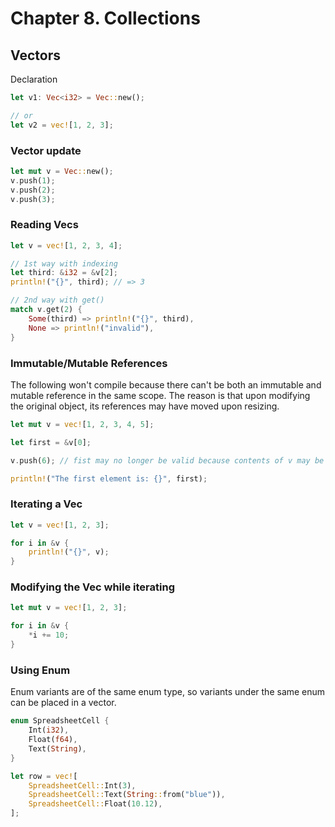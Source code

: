 # Chapter 8. Collections

## Vectors

Declaration
```rust
let v1: Vec<i32> = Vec::new();

// or
let v2 = vec![1, 2, 3];
```

### Vector update

```rust
let mut v = Vec::new();
v.push(1);
v.push(2);
v.push(3);
```

### Reading Vecs

```rust
let v = vec![1, 2, 3, 4];

// 1st way with indexing
let third: &i32 = &v[2];
println!("{}", third); // => 3

// 2nd way with get()
match v.get(2) {
    Some(third) => println!("{}", third),
    None => println!("invalid"),
}
```

### Immutable/Mutable References

The following won't compile because there can't be both an immutable and mutable reference in the same scope.
The reason is that upon modifying the original object, its references may have moved upon resizing.
```rust
let mut v = vec![1, 2, 3, 4, 5];

let first = &v[0];

v.push(6); // fist may no longer be valid because contents of v may be moved else where

println!("The first element is: {}", first);
```

### Iterating a Vec

```rust
let v = vec![1, 2, 3];

for i in &v {
    println!("{}", v);
}
```

### Modifying the Vec while iterating

```rust
let mut v = vec![1, 2, 3];

for i in &v {
    *i += 10;
}
```

### Using Enum

Enum variants are of the same enum type, so variants under the same enum can be placed in a vector.

```rust
enum SpreadsheetCell {
    Int(i32),
    Float(f64),
    Text(String),
}

let row = vec![
    SpreadsheetCell::Int(3),
    SpreadsheetCell::Text(String::from("blue")),
    SpreadsheetCell::Float(10.12),
];
```